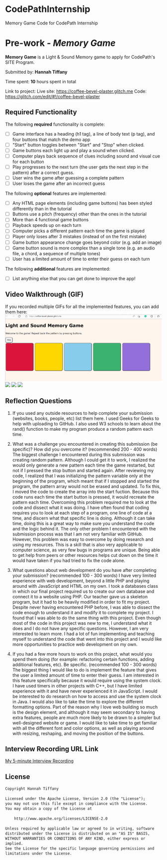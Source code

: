 # CodePathInternship
Memory Game Code for CodePath Internship

# Pre-work - *Memory Game*

**Memory Game** is a Light & Sound Memory game to apply for CodePath's SITE Program. 

Submitted by: **Hannah Tiffany**

Time spent: **10** hours spent in total

Link to project: 
Live site: https://coffee-bevel-plaster.glitch.me 
Code: https://glitch.com/edit/#!/coffee-bevel-plaster

## Required Functionality

The following **required** functionality is complete:

* [ ] Game interface has a heading (h1 tag), a line of body text (p tag), and four buttons that match the demo app
* [ ] "Start" button toggles between "Start" and "Stop" when clicked. 
* [ ] Game buttons each light up and play a sound when clicked. 
* [ ] Computer plays back sequence of clues including sound and visual cue for each button
* [ ] Play progresses to the next turn (the user gets the next step in the pattern) after a correct guess. 
* [ ] User wins the game after guessing a complete pattern
* [ ] User loses the game after an incorrect guess

The following **optional** features are implemented:

* [ ] Any HTML page elements (including game buttons) has been styled differently than in the tutorial
* [ ] Buttons use a pitch (frequency) other than the ones in the tutorial
* [ ] More than 4 functional game buttons
* [ ] Playback speeds up on each turn
* [ ] Computer picks a different pattern each time the game is played
* [ ] Player only loses after 3 mistakes (instead of on the first mistake)
* [ ] Game button appearance change goes beyond color (e.g. add an image)
* [ ] Game button sound is more complex than a single tone (e.g. an audio file, a chord, a sequence of multiple tones)
* [ ] User has a limited amount of time to enter their guess on each turn

The following **additional** features are implemented:

- [ ] List anything else that you can get done to improve the app!

## Video Walkthrough (GIF)

If you recorded multiple GIFs for all the implemented features, you can add them here:
![](https://github.com/hannahtiffany3/CodePathInternship/blob/main/Memory%20Game.gif)
![](gif2-link-here)
![](gif3-link-here)
![](gif4-link-here)

## Reflection Questions
1. If you used any outside resources to help complete your submission (websites, books, people, etc) list them here. 
I used Geeks for Geeks to help with uploading to GitHub. I also used W3 schools to learn about the rand() function to make my program produce a random pattern each time.

2. What was a challenge you encountered in creating this submission (be specific)? How did you overcome it? (recommended 200 - 400 words) 
The biggest challenge I encountered during this submission was creating random pattern. Although I could get it to work, I realized the would only generate a new pattern each time the game restarted, but not if I pressed the stop button and started again. After reviewing my code, I realized that I was initializing the pattern variable only at the beginning of the program, which meant that if I stopped and started the program, the pattern array would not be erased and updated. To fix this, I moved the code to create the array into the start fuction. Because this code runs each time the start button is pressed, it would recreate the pattern each time. Overcoming this problem required me to look at the code and dissect what it was doing. I have often found that coding requires you to look at each step of a program, one line of code at a time, and discern what that specific line is doing. Although it can take time, doing this is a great way to make sure you understand the code and the logic behind it.
The only other problem I encountered with the submission process was that I am not very familiar with GitHub. However, this problem was easy to overcome by doing research and using my resources. This is a skill that is also very applicable to computer science, as very few bugs in programs are unique. Being able to get help from peers or other resources helps cut down on the time it would have taken if you had tried to fix the code alone.

3. What questions about web development do you have after completing your submission? (recommended 100 - 300 words) 
I have very limited experience with web development, beyond a little PHP and playing around with JavaScript and HTML on my own. I took a databases class in which our final project required us to create our own database and connect it to a website using PHP. Our teacher gave us a skeleton program, but it had to be heavily modified in order to fit my project. Despite never having encountered PHP before, I was able to dissect the code enough to understand it and modify it to complete my project. I found that I was able to do the same thing with this project. Even though most of the code in this project was new to me, I understand what it does and I do not have any specific questions. However, I am very interested to learn more. I had a lot of fun implementing and teaching myself to understand the code that went into this project and I would like more opportunities to practice web development on my own.

4. If you had a few more hours to work on this project, what would you spend them doing (for example: refactoring certain functions, adding additional features, etc). Be specific. (recommended 100 - 300 words) 
The biggest thing I would like to do is implement the feature that gives the user a limited amount of time to enter their guess. I am interested in this feature specifically because it would require using the system clock. I have used timers in other projects with C++, but I have limited experience with it and have never experienced it in JavaScript. I would be interested to do research on how to access and use the system clock in Java. I would also like to take the time to explore the different formatting options. Part of the reason why I love web building so much is the design element, and although it may seem secondary to having extra features, people are much more likely to be drawn to a simpler but well-designed website or game. I would like to take time to get familiar with all the different font and color options, as well as playing around with resizing, reshaping, and moving the position of the buttons.



## Interview Recording URL Link

[My 5-minute Interview Recording](https://youtu.be/hWcUtzDJCmI)


## License

    Copyright Hannah Tiffany

    Licensed under the Apache License, Version 2.0 (the "License");
    you may not use this file except in compliance with the License.
    You may obtain a copy of the License at

        http://www.apache.org/licenses/LICENSE-2.0

    Unless required by applicable law or agreed to in writing, software
    distributed under the License is distributed on an "AS IS" BASIS,
    WITHOUT WARRANTIES OR CONDITIONS OF ANY KIND, either express or implied.
    See the License for the specific language governing permissions and
    limitations under the License.

